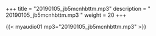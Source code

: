 +++
title = "20190105_jb5mcnhbttm.mp3"
description = " 20190105_jb5mcnhbttm.mp3 "
weight = 20
+++

{{< myaudio01 mp3="20190105_jb5mcnhbttm.mp3" >}}

